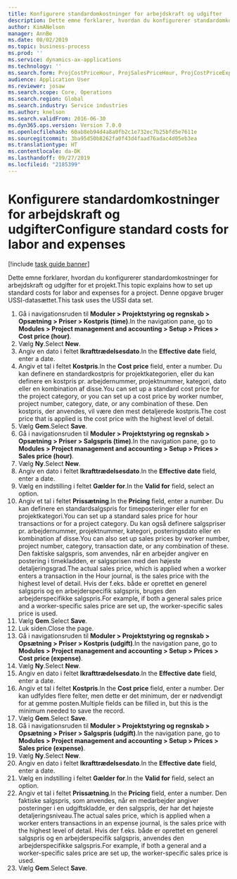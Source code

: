 ```yaml
---
title: Konfigurere standardomkostninger for arbejdskraft og udgifter
description: Dette emne forklarer, hvordan du konfigurerer standardomkostninger for arbejdskraft og udgifter for et projekt.
author: KimANelson
manager: AnnBe
ms.date: 08/02/2019
ms.topic: business-process
ms.prod: ''
ms.service: dynamics-ax-applications
ms.technology: ''
ms.search.form: ProjCostPriceHour, ProjSalesPriceHour, ProjCostPriceExpense, ProjSalesPriceCost
audience: Application User
ms.reviewer: josaw
ms.search.scope: Core, Operations
ms.search.region: Global
ms.search.industry: Service industries
ms.author: knelson
ms.search.validFrom: 2016-06-30
ms.dyn365.ops.version: Version 7.0.0
ms.openlocfilehash: 60ab8eb94d4a8a0fb2c1e732ec7b25bfd5e7611e
ms.sourcegitcommit: 3ba95d50b8262fa0f43d4faad76adac4d05eb3ea
ms.translationtype: HT
ms.contentlocale: da-DK
ms.lasthandoff: 09/27/2019
ms.locfileid: "2185399"
---
```

# <a name="configure-standard-costs-for-labor-and-expenses"></a><span data-ttu-id="621c4-103">Konfigurere standardomkostninger for arbejdskraft og udgifter</span><span class="sxs-lookup"><span data-stu-id="621c4-103">Configure standard costs for labor and expenses</span></span>

[!include [task guide banner](../../includes/task-guide-banner.md)]

<span data-ttu-id="621c4-104">Dette emne forklarer, hvordan du konfigurerer standardomkostninger for arbejdskraft og udgifter for et projekt.</span><span class="sxs-lookup"><span data-stu-id="621c4-104">This topic explains how to set up standard costs for labor and expenses for a project.</span></span> <span data-ttu-id="621c4-105">Denne opgave bruger USSI-datasættet.</span><span class="sxs-lookup"><span data-stu-id="621c4-105">This task uses the USSI data set.</span></span>

1. <span data-ttu-id="621c4-106">Gå i navigationsruden til **Moduler > Projektstyring og regnskab > Opsætning > Priser > Kostpris (time)**.</span><span class="sxs-lookup"><span data-stu-id="621c4-106">In the navigation pane, go to **Modules > Project management and accounting > Setup > Prices > Cost price (hour)**.</span></span>
2. <span data-ttu-id="621c4-107">Vælg **Ny**.</span><span class="sxs-lookup"><span data-stu-id="621c4-107">Select **New**.</span></span>
3. <span data-ttu-id="621c4-108">Angiv en dato i feltet **Ikrafttrædelsesdato**.</span><span class="sxs-lookup"><span data-stu-id="621c4-108">In the **Effective date** field, enter a date.</span></span>
4. <span data-ttu-id="621c4-109">Angiv et tal i feltet **Kostpris**.</span><span class="sxs-lookup"><span data-stu-id="621c4-109">In the **Cost price** field, enter a number.</span></span> <span data-ttu-id="621c4-110">Du kan definere en standardkostpris for projektkategorien, eller du kan definere en kostpris pr. arbejdernummer, projektnummer, kategori, dato eller en kombination af disse.</span><span class="sxs-lookup"><span data-stu-id="621c4-110">You can set up a standard cost price for the project category, or you can set up a cost price by worker number, project number, category, date, or any combination of these.</span></span> <span data-ttu-id="621c4-111">Den kostpris, der anvendes, vil være den mest detaljerede kostpris.</span><span class="sxs-lookup"><span data-stu-id="621c4-111">The cost price that is applied is the cost price with the highest level of detail.</span></span>  
5. <span data-ttu-id="621c4-112">Vælg **Gem**.</span><span class="sxs-lookup"><span data-stu-id="621c4-112">Select **Save**.</span></span>
6. <span data-ttu-id="621c4-113">Gå i navigationsruden til **Moduler > Projektstyring og regnskab > Opsætning > Priser > Salgspris (time)**.</span><span class="sxs-lookup"><span data-stu-id="621c4-113">In the navigation pane, go to **Modules > Project management and accounting > Setup > Prices > Sales price (hour)**.</span></span>
7. <span data-ttu-id="621c4-114">Vælg **Ny**.</span><span class="sxs-lookup"><span data-stu-id="621c4-114">Select **New**.</span></span>
8. <span data-ttu-id="621c4-115">Angiv en dato i feltet **Ikrafttrædelsesdato**.</span><span class="sxs-lookup"><span data-stu-id="621c4-115">In the **Effective date** field, enter a date.</span></span>
9. <span data-ttu-id="621c4-116">Vælg en indstilling i feltet **Gælder for**.</span><span class="sxs-lookup"><span data-stu-id="621c4-116">In the **Valid for** field, select an option.</span></span>
10. <span data-ttu-id="621c4-117">Angiv et tal i feltet **Prissætning**.</span><span class="sxs-lookup"><span data-stu-id="621c4-117">In the **Pricing** field, enter a number.</span></span> <span data-ttu-id="621c4-118">Du kan definere en standardsalgspris for timeposteringer eller for en projektkategori.</span><span class="sxs-lookup"><span data-stu-id="621c4-118">You can set up a standard sales price for hour transactions or for a project category.</span></span> <span data-ttu-id="621c4-119">Du kan også definere salgspriser pr. arbejdernummer, projektnummer, kategori, posteringsdato eller en kombination af disse.</span><span class="sxs-lookup"><span data-stu-id="621c4-119">You can also set up sales prices by worker number, project number, category, transaction date, or any combination of these.</span></span> <span data-ttu-id="621c4-120">Den faktiske salgspris, som anvendes, når en arbejder angiver en postering i timekladden, er salgsprisen med den højeste detaljeringsgrad.</span><span class="sxs-lookup"><span data-stu-id="621c4-120">The actual sales price, which is applied when a worker enters a transaction in the Hour journal, is the sales price with the highest level of detail.</span></span> <span data-ttu-id="621c4-121">Hvis der f.eks. både er oprettet en generel salgspris og en arbejderspecifik salgspris, bruges den arbejderspecifikke salgspris.</span><span class="sxs-lookup"><span data-stu-id="621c4-121">For example, if both a general sales price and a worker-specific sales price are set up, the worker-specific sales price is used.</span></span>  
11. <span data-ttu-id="621c4-122">Vælg **Gem**.</span><span class="sxs-lookup"><span data-stu-id="621c4-122">Select **Save**.</span></span>
12. <span data-ttu-id="621c4-123">Luk siden.</span><span class="sxs-lookup"><span data-stu-id="621c4-123">Close the page.</span></span>
13. <span data-ttu-id="621c4-124">Gå i navigationsruden til **Moduler > Projektstyring og regnskab > Opsætning > Priser > Kostpris (udgift)**.</span><span class="sxs-lookup"><span data-stu-id="621c4-124">In the navigation pane, go to **Modules > Project management and accounting > Setup > Prices > Cost price (expense)**.</span></span>
14. <span data-ttu-id="621c4-125">Vælg **Ny**.</span><span class="sxs-lookup"><span data-stu-id="621c4-125">Select **New**.</span></span>
15. <span data-ttu-id="621c4-126">Angiv en dato i feltet **Ikrafttrædelsesdato**.</span><span class="sxs-lookup"><span data-stu-id="621c4-126">In the **Effective date** field, enter a date.</span></span>
16. <span data-ttu-id="621c4-127">Angiv et tal i feltet **Kostpris**.</span><span class="sxs-lookup"><span data-stu-id="621c4-127">In the **Cost price** field, enter a number.</span></span> <span data-ttu-id="621c4-128">Der kan udfyldes flere felter, men dette er det minimum, der er nødvendigt for at gemme posten.</span><span class="sxs-lookup"><span data-stu-id="621c4-128">Multiple fields can be filled in, but this is the minimum needed to save the record.</span></span>  
17. <span data-ttu-id="621c4-129">Vælg **Gem**.</span><span class="sxs-lookup"><span data-stu-id="621c4-129">Select **Save**.</span></span>
18. <span data-ttu-id="621c4-130">Gå i navigationsruden til **Moduler > Projektstyring og regnskab > Opsætning > Priser > Salgspris (udgift)**.</span><span class="sxs-lookup"><span data-stu-id="621c4-130">In the navigation pane, go to **Modules > Project management and accounting > Setup > Prices > Sales price (expense)**.</span></span>
19. <span data-ttu-id="621c4-131">Vælg **Ny**.</span><span class="sxs-lookup"><span data-stu-id="621c4-131">Select **New**.</span></span>
20. <span data-ttu-id="621c4-132">Angiv en dato i feltet **Ikrafttrædelsesdato**.</span><span class="sxs-lookup"><span data-stu-id="621c4-132">In the **Effective date** field, enter a date.</span></span>
21. <span data-ttu-id="621c4-133">Vælg en indstilling i feltet **Gælder for**.</span><span class="sxs-lookup"><span data-stu-id="621c4-133">In the **Valid for** field, select an option.</span></span>
22. <span data-ttu-id="621c4-134">Angiv et tal i feltet **Prissætning**.</span><span class="sxs-lookup"><span data-stu-id="621c4-134">In the **Pricing** field, enter a number.</span></span> <span data-ttu-id="621c4-135">Den faktiske salgspris, som anvendes, når en medarbejder angiver posteringer i en udgiftskladde, er den salgspris, der har det højeste detaljeringsniveau.</span><span class="sxs-lookup"><span data-stu-id="621c4-135">The actual sales price, which is applied when a worker enters transactions in an expense journal, is the sales price with the highest level of detail.</span></span> <span data-ttu-id="621c4-136">Hvis der f.eks. både er oprettet en generel salgspris og en arbejderspecifik salgspris, anvendes den arbejderspecifikke salgspris.</span><span class="sxs-lookup"><span data-stu-id="621c4-136">For example, if both a general and a worker-specific sales price are set up, the worker-specific sales price is used.</span></span>  
23. <span data-ttu-id="621c4-137">Vælg **Gem**.</span><span class="sxs-lookup"><span data-stu-id="621c4-137">Select **Save**.</span></span>

